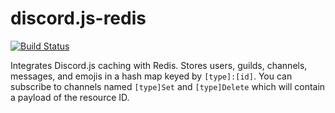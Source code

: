# discord.js-redis

[![Build Status](https://travis-ci.org/some-plebs/discord.js-redis.svg?branch=master)](https://travis-ci.org/some-plebs/discord.js-redis)

Integrates Discord.js caching with Redis.  Stores users, guilds, channels, messages, and emojis in a hash map keyed by `[type]:[id]`.  You can subscribe to channels named `[type]Set` and `[type]Delete` which will contain a payload of the resource ID.
